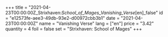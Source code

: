 +++
title = "2021-04-23T00:00:00Z_Strixhaven:_School_of_Mages_Vanishing_Verse_[en]_false"
id = "e12573fe-aee3-49db-93e2-d00972cbb3b1"
date = "2021-04-23T00:00:00Z"
name = "Vanishing Verse"
lang = ["en"]
price = "3.42"
quantity = 4
foil = false
set = "Strixhaven: School of Mages"
+++
